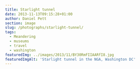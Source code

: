 ```yaml
---
title: Starlight tunnel
date: 2013-11-13T09:15:28+01:00
author: Daniel Pett
section: image
slug: /photographs/starlight-tunnel/
tags:
  - Meandering
  - museums
  - travel
  - washington
featuredImg: ../images/2013/11/BY30RmFIIAARfI8.jpg
featuredImgAlt: 'Starlight tunnel in the NGA, Washington DC'
---
```

